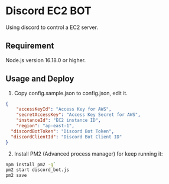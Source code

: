 # Discord EC2 BOT
Using discord to control a EC2 server.

## Requirement
Node.js version 16.18.0 or higher.

## Usage and Deploy
1. Copy config.sample.json to config.json, edit it.
```json
{
	"accessKeyId": "Access Key for AWS",
	"secretAccessKey": "Access Key Secret for AWS",
	"instanceId": "EC2 instance ID",
	"region": "ap-east-1",
  "discordBotToken": "Discord Bot Token",
  "discordClientId": "Discord Bot Client ID"
}
```
2. Install PM2 (Advanced process manager) for keep running it:
```bash
npm install pm2 -g`
pm2 start discord_bot.js
pm2 save
```
